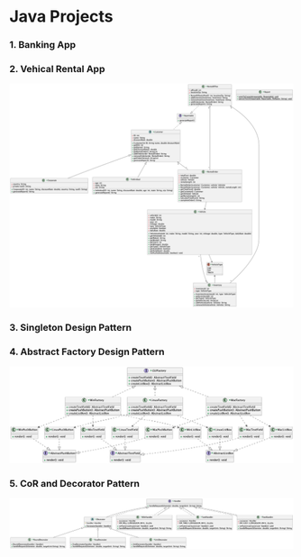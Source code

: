 # Java Projects

### 1. Banking App

### 2. Vehical Rental App

![UML Diagram](https://github.com/joneshshrestha/object-oriented-software-development/blob/main/Vehicle%20Rental%20System/src/main/java/com/joneshshrestha/rentalapp/UML.png?raw=true)

### 3. Singleton Design Pattern

### 4. Abstract Factory Design Pattern

![UML Diagram](https://github.com/joneshshrestha/object-oriented-software-development/blob/main/Abstract%20Factory%20Design%20Pattern/src/main/java/com/joneshshrestha/designpattern/UML.png)

### 5. CoR and Decorator Pattern

![UML Diagram](https://github.com/joneshshrestha/object-oriented-software-development/blob/main/CoR%20and%20Decorator%20Pattern/src/main/java/com/joneshshrestha/designpattern/UML.png)
